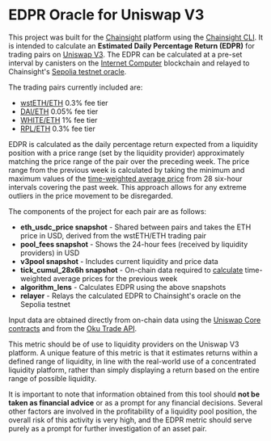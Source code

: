 # EDPR Oracle for Uniswap V3
This project was built for the [Chainsight](https://chainsight.network/) platform using the [Chainsight CLI](https://github.com/horizonx-tech/chainsight-cli). It is intended to calculate an **Estimated Daily Percentage Return (EDPR)** for trading pairs on [Uniswap V3](https://info.uniswap.org/). The EDPR can be calculated at a pre-set interval by canisters on the [Internet Computer](https://internetcomputer.org/) blockchain and relayed to Chainsight's [Sepolia testnet oracle](https://sepolia.etherscan.io/address/0xB5Ef491939A6dBf17287666768C903F03602c550).

The trading pairs currently included are:
- [wstETH/ETH](https://info.uniswap.org/#/pools/0x8ad599c3a0ff1de082011efddc58f1908eb6e6d8) 0.3% fee tier
- [DAI/ETH](https://info.uniswap.org/#/pools/0xc2e9f25be6257c210d7adf0d4cd6e3e881ba25f8) 0.05% fee tier
- [WHITE/ETH](https://info.uniswap.org/#/pools/0xc5c134a1f112efa96003f8559dba6fac0ba77692) 1% fee tier
- [RPL/ETH](https://info.uniswap.org/#/pools/0xe42318ea3b998e8355a3da364eb9d48ec725eb45) 0.3% fee tier

EDPR is calculated as the daily percentage return expected from a liquidity position with a price range (set by the liquidity provider) approximately matching the price range of the pair over the preceding week. The price range from the previous week is calculated by taking the minimum and maximum values of the [time-weighted average price](https://tienshaoku.medium.com/a-guide-on-uniswap-v3-twap-oracle-2aa74a4a97c5) from 28 six-hour intervals covering the past week. This approach allows for any extreme outliers in the price movement to be disregarded.

The components of the project for each pair are as follows:
- **eth_usdc_price snapshot** - Shared between pairs and takes the ETH price in USD, derived from the wstETH/ETH trading pair
- **pool_fees snapshot** - Shows the 24-hour fees (received by liquidity providers) in USD
- **v3pool snapshot** - Includes current liquidity and price data
- **tick_cumul_28x6h snapshot** - On-chain data required to [calculate](https://blog.uniswap.org/uniswap-v3-math-primer) time-weighted average prices for the previous week
- **algorithm_lens** - Calculates EDPR using the above snapshots
- **relayer** - Relays the calculated EDPR to Chainsight's oracle on the Sepolia testnet

Input data are obtained directly from on-chain data using the [Uniswap Core contracts](https://docs.uniswap.org/contracts/v3/reference/overview) and from the [Oku Trade API](https://oku.trade/api).

This metric should be of use to liquidity providers on the Uniswap V3 platform. A unique feature of this metric is that it estimates returns within a defined range of liquidity, in line with the real-world use of a concentrated liquidity platform, rather than simply displaying a return based on the entire range of possible liquidity.

It is important to note that information obtained from this tool should **not be taken as financial advice** or as a prompt for any financial decisions. Several other factors are involved in the profitability of a liquidity pool position, the overall risk of this activity is very high, and the EDPR metric should serve purely as a prompt for further investigation of an asset pair.
